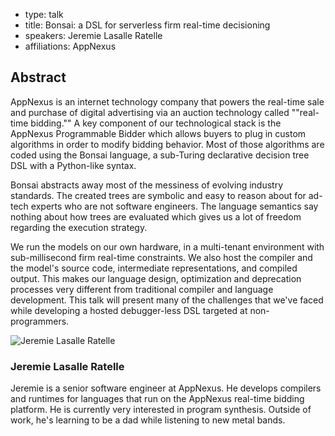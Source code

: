 - type: talk
- title: Bonsai: a DSL for serverless firm real-time decisioning
- speakers: Jeremie Lasalle Ratelle
- affiliations: AppNexus

## Abstract

AppNexus is an internet technology company that powers the real-time sale and purchase of digital advertising via an auction technology called ""real-time bidding."" A key component of our technological stack is the AppNexus Programmable Bidder which allows buyers to plug in custom algorithms in order to modify bidding behavior. Most of those algorithms are coded using the Bonsai language, a sub-Turing declarative decision tree DSL with a Python-like syntax.

Bonsai abstracts away most of the messiness of evolving industry standards. The created trees are symbolic and easy to reason about for ad-tech experts who are not software engineers. The language semantics say nothing about how trees are evaluated which gives us a lot of freedom regarding the execution strategy.

We run the models on our own hardware, in a multi-tenant environment with sub-millisecond firm real-time constraints. We also host the compiler and the model's source code, intermediate representations, and compiled output. This makes our language design, optimization and deprecation processes very different from traditional compiler and language development. This talk will present many of the challenges that we've faced while developing a hosted debugger-less DSL targeted at non-programmers.

<div class="author media" media:type="text/omd">

<div class="image">
<div class="avatar">
<img src="img/jeremie-lasalle-ratelle.jpg" alt="Jeremie Lasalle Ratelle"></img>
</div>
</div>

<div class="content" media:type="text/omd">

### Jeremie Lasalle Ratelle
Jeremie is a senior software engineer at AppNexus. He develops compilers and runtimes for languages that run on the AppNexus real-time bidding platform. He is currently very interested in program synthesis. Outside of work, he's learning to be a dad while listening to new metal bands.
</div>
</div>
